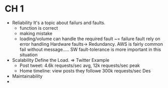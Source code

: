 # CH 1
- Reliability
It's a topic about failurs and faults. 
	- function is correct
	- making mistake
	- loading/volume can handle the required
fault ~= failure
fault rely on error handling 
Hardware faults-> Redundancy. AWS is fairly common fail without message.....  SW fault-tolerance is more important in this situation
- Scalability
Define the Load. => Twitter Example
	- Post tweet: 4.6k requests/sec avg, 12k requests/sec peak
	- Home timeline: view posts they followe 300k requests/sec
Des
- Maintainability
-
<!--stackedit_data:
eyJoaXN0b3J5IjpbNTIxMDk4NzEsNDMxOTk3NTA3LDI0MzQxOD
IzMywzMTI4Nzg2MDgsLTM4NzM2NDYxOCwzNjE5MjEwNzIsLTMw
MjYyNzQwMSwxMDA0ODc3MDIxXX0=
-->